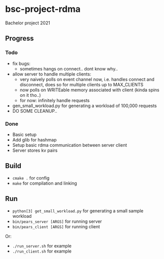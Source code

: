 # bsc-project-rdma
Bachelor project 2021


## Progress
### Todo
- fix bugs:
	- sometimes hangs on connect.. dont know why..
- allow server to handle multiple clients:
	- very naively polls on event channel now, i.e. handles connect and disconnect, does so for multiple clients up to MAX\_CLIENTS
	- now polls on WRITEable memory associated with client (kinda spins on it tho..)
	- for now: infinitely handle requests
- gen\_small\_workload.py for generating a workload of 100,000 requests
- DO SOME CLEANUP..

### Done
- Basic setup
- Add glib for hashmap
- Setup basic rdma communication between server client
- Server stores kv pairs

## Build
- `cmake .` for config
- `make` for compilation and linking

## Run
- `python[3] get_small_workload.py` for generating a small sample workload
- `bin/pears_server [ARGS]` for running server
- `bin/pears_client [ARGS]` for running client

Or:
- `./run_server.sh` for example
- `./run_client.sh` for example
